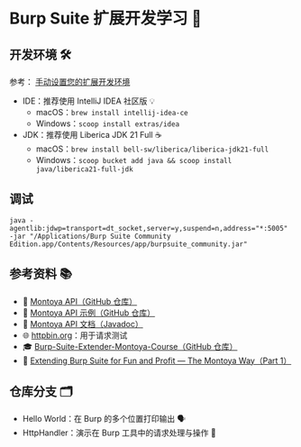 # Burp Suite 扩展开发学习 🚀

## 开发环境 🛠️

参考： [手动设置您的扩展开发环境](https://portswigger.net/burp/documentation/desktop/extend-burp/extensions/creating/set-up/manual-setup)

- IDE：推荐使用 IntelliJ IDEA 社区版 💡
  - macOS：`brew install intellij-idea-ce`
  - Windows：`scoop install extras/idea`
- JDK：推荐使用 Liberica JDK 21 Full ☕️
  - macOS：`brew install bell-sw/liberica/liberica-jdk21-full`
  - Windows：`scoop bucket add java && scoop install java/liberica21-full-jdk`

## 调试

```
java -agentlib:jdwp=transport=dt_socket,server=y,suspend=n,address="*:5005" -jar "/Applications/Burp Suite Community Edition.app/Contents/Resources/app/burpsuite_community.jar"
```

## 参考资料 📚

- 🧩 [Montoya API（GitHub 仓库）](https://github.com/PortSwigger/burp-extensions-montoya-api)
- 🧪 [Montoya API 示例（GitHub 仓库）](https://github.com/PortSwigger/burp-extensions-montoya-api-examples)
- 📖 [Montoya API 文档（Javadoc）](https://portswigger.github.io/burp-extensions-montoya-api/javadoc/)
- 🌐 [httpbin.org](https://httpbin.org/)：用于请求测试
- 🎓 [Burp-Suite-Extender-Montoya-Course（GitHub 仓库）](https://github.com/federicodotta/Burp-Suite-Extender-Montoya-Course)
- 📝 [Extending Burp Suite for Fun and Profit — The Montoya Way（Part 1）](https://hnsecurity.it/blog/extending-burp-suite-for-fun-and-profit-the-montoya-way-part-1/)

## 仓库分支 🗂️

- Hello World：在 Burp 的多个位置打印输出 🗣️
- HttpHandler：演示在 Burp 工具中的请求处理与操作 🔄
